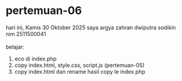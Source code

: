 # pertemuan-06

hari ini, Kamis 30 Oktober 2025
saya argya zahran dwiputra sodikin<br>
nim 2511500041<br>
<br>
belajar:<br>
<ol>
<li>eco di index.php</li>
<li>copy index.html, style.css, script.js (pertemuan-05)</li>
<li>copy index.html dan rename hasil copy le index.php</li>
</ol>